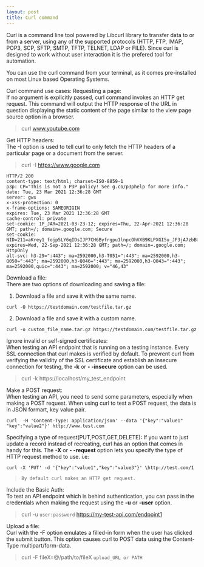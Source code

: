 ```yaml
---
layout: post
title: Curl command
---
```

Curl is a command line tool powered by Libcurl library to transfer data to or from a server, using any of the supported protocols (HTTP, FTP, IMAP, POP3, SCP, SFTP, SMTP, TFTP, TELNET, LDAP or FILE). Since curl is designed to work without user interaction it is the prefered tool for automation.

You can use the curl command from your terminal, as it comes pre-installed on most Linux based Operating Systems.

Curl command use cases:
Requesting a page:<br>
If no argument is explicitly passed, curl command invokes an HTTP get request. This command will output the HTTP response of the URL in question displaying the static content of the page similar to the view page source option in a browser.

 > curl www.youtube.com


Get HTTP headers:<br>
The **-I** option is used to tell curl to only fetch the HTTP headers of a particular page or a document from the server.

 >curl -I https://www.google.com

```
HTTP/2 200 
content-type: text/html; charset=ISO-8859-1
p3p: CP="This is not a P3P policy! See g.co/p3phelp for more info."
date: Tue, 23 Mar 2021 12:36:28 GMT
server: gws
x-xss-protection: 0
x-frame-options: SAMEORIGIN
expires: Tue, 23 Mar 2021 12:36:28 GMT
cache-control: private
set-cookie: 1P_JAR=2021-03-23-12; expires=Thu, 22-Apr-2021 12:36:28 GMT; path=/; domain=.google.com; Secure
set-cookie: NID=211=aKrey1_fojp5LY6qIDsIJP7CH6Byfrgpu1lnpcOhVXB9KLPXGI5u_JF3jA7zbBUIRbFhHW09DG_0EJjpPKLVEW3DFUVr93mSE5CiIieCP1X_H8TonkZ5PSJ8cDicBFJB49fDRD6o9BmB54YE7W1dZJbpjL3HFQCdoinIHlPzFZA; expires=Wed, 22-Sep-2021 12:36:28 GMT; path=/; domain=.google.com; HttpOnly
alt-svc: h3-29=":443"; ma=2592000,h3-T051=":443"; ma=2592000,h3-Q050=":443"; ma=2592000,h3-Q046=":443"; ma=2592000,h3-Q043=":443"; ma=2592000,quic=":443"; ma=2592000; v="46,43"
```

Download a file:<br>
There are two options of downloading and saving a file:

 1. Download a file and save it with the same name.
```
curl -O https://testdomain.com/testfile.tar.gz
```
 2. Download a file and save it with a custom name.
```
curl -o custom_file_name.tar.gz https://testdomain.com/testfile.tar.gz
```

Ignore invalid or self-signed certificates:<br>
When testing an API endpoint that is running on a testing instance. Every SSL connection that curl makes is verified by default. To prevrent curl from verifying the validity of the SSL certificate and establish an insecure connection for testing, the **-k** or **- -insecure** option can be used.

 >curl -k https://localhost/my_test_endpoint

Make a POST request:<br>
When testing an API, you need to send some parameters, especially when making a POST request. When using curl to test a POST request, the data is in JSON formart, key value pair.

 ```
 curl  -H 'Content-Type: application/json' --data '{"key":"value1" "key":"value2"}' http://www.test.com
 ```

Specifying a type of request(PUT,POST,GET,DELETE):
If you want to just update a record instead of recreating, curl has an option that comes in handy for this. The **-X** or **- -request** option lets you specify the type of HTTP request method to use. i.e:

```
curl -X 'PUT' -d '{"key":"value1","key":"value3"}' \http://test.com/1
```

>`By default curl makes an HTTP get request.`

Include the Basic Auth:<br>
To test an API endpoint which is behind authentication, you can pass in the credentials when making the request using the **-u** or **-user** option.

>curl -u `user:password` https://my-test-api.com/endpoint1

Upload a file:<br>
Curl with the -F option emulates a filled-in form when the user has clicked the submit button. This option causes curl to POST data using the Content-Type multipart/form-data.

>curl -F fileX=@/path/to/fileX `upload_URL or PATH`